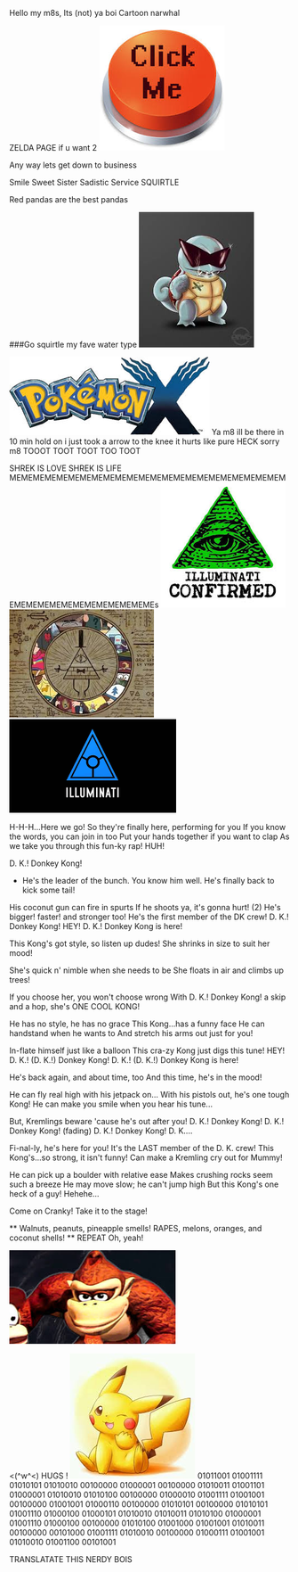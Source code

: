 Hello my m8s, Its (not) ya boi Cartoon narwhal



ZELDA PAGE if u want 2
[<img src="COI">](Loz.md)



Any way lets get down to business

Smile
Sweet
Sister
Sadistic
Service
SQUIRTLE


Red pandas are the best pandas



###Go squirtle my fave water type
<img src="download.jpeg">



<img src="MMMM">
Ya m8 ill be there in 10 min hold on i just took a arrow to the knee it hurts like pure HECK sorry m8
 TOOOT TOOT TOOT TOO TOOT
 
 SHREK IS LOVE SHREK IS LIFE
 MEMEMEMEMEMEMEMEMEMEMEMEMEMEMEMEMEMEMEMEMEMEMEMEMEMEMEMEMEMEMEMEMEMEMEMEs
<img src="HOI">
<img src="LOI">
<img src="MOI">


H-H-H...Here we go! 
So they're finally here, performing for you 
If you know the words, you can join in too 
Put your hands together if you want to clap 
As we take you through this fun-ky rap!  HUH! 
  
D. K.!  Donkey Kong! 
  
* He's the leader of the bunch.  You know him well. 
He's finally back to kick some tail! 

His coconut gun can fire in spurts 
If he shoots ya,  it's gonna hurt! (2) 
He's bigger!  faster!  and stronger too! 
He's the first member of the DK crew! 
D. K.!  Donkey Kong!  HEY! 
D. K.!  Donkey Kong is here! 

This Kong's got style, so listen up dudes! 
She shrinks in size to suit her mood! 

She's quick n' nimble when she needs to be 
She floats in air and climbs up trees! 

If you choose her, you won't choose wrong 
With 
D. K.!  Donkey Kong! a skip and a hop, she's ONE COOL KONG! 

  
He has no style, he has no grace 
This Kong...has a funny face 
He can handstand when he wants to 
And stretch his arms out just for you! 

In-flate himself just like a balloon 
This cra-zy Kong just digs this tune!  HEY! 
D. K.! (D. K.!) Donkey Kong! 
D. K.! (D. K.!) Donkey Kong is here! 

He's back again, and about time, too 
And this time, he's in the mood! 

He can fly real high 
with his jetpack on... 
With his pistols out, he's one tough Kong! 
He can make you smile when you hear his tune... 
 
But, Kremlings beware 
'cause he's out after you! 
D. K.!  Donkey Kong! 
D. K.!  Donkey Kong! 
(fading) 
D. K.!  Donkey Kong! 
D. K.... 
  
Fi-nal-ly, he's here for you! 
It's the LAST member of the D. K. crew! 
This Kong's...so strong, it isn't funny! 
Can make a Kremling cry out for Mummy! 
 
He can pick up a boulder with relative ease 
Makes crushing rocks seem such a breeze 
He may move slow; he can't jump high 
But this Kong's one heck of a guy!  Hehehe... 

Come on Cranky! 
Take it to the stage! 
  
** Walnuts, peanuts, pineapple smells! 
RAPES, melons, oranges, and coconut shells! 
** REPEAT 
Oh, yeah! 



<img src="DOI">




<(^w^<) HUGS !
<img src="SOI">
01011001 01001111 01010101 01010010 00100000 01000001 00100000 01010011 01001101 01000001 01010010 01010100 00100000 01000010 01001111 01001001 00100000 01001001 01000110 00100000 01010101 00100000 01010101 01001110 01000100 01000101 01010010 01010011 01010100 01000001 01001110 01000100 00100000 01010100 01001000 01001001 01010011 00100000 00101000 01001111 01010010 00100000 01000111 01001001 01010010 01001100 00101001

TRANSLATATE THIS NERDY BOIS
